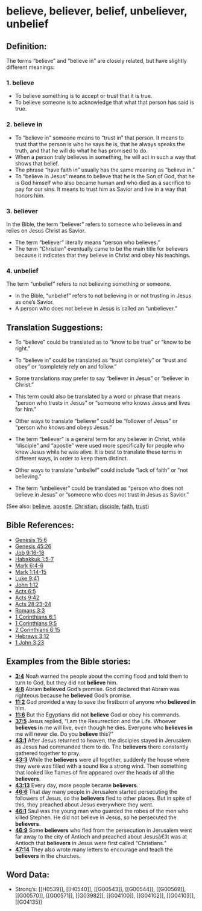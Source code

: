 # believe, believer, belief, unbeliever, unbelief

## Definition:

The terms “believe” and “believe in” are closely related, but have slightly different meanings:

### 1. believe

* To believe something is to accept or trust that it is true.
* To believe someone is to acknowledge that what that person has said is true.

### 2. believe in

* To “believe in” someone means to “trust in” that person. It means to trust that the person is who he says he is, that he always speaks the truth, and that he will do what he has promised to do.
* When a person truly believes in something, he will act in such a way that shows that belief.
* The phrase “have faith in” usually has the same meaning as “believe in.”
* To “believe in Jesus” means to believe that he is the Son of God, that he is God himself who also became human and who died as a sacrifice to pay for our sins. It means to trust him as Savior and live in a way that honors him.

### 3. believer

In the Bible, the term “believer” refers to someone who believes in and relies on Jesus Christ as Savior.

* The term “believer” literally means “person who believes.”
* The term “Christian” eventually came to be the main title for believers because it indicates that they believe in Christ and obey his teachings.

### 4. unbelief

The term “unbelief” refers to not believing something or someone.

* In the Bible, “unbelief” refers to not believing in or not trusting in Jesus as one’s Savior.
* A person who does not believe in Jesus is called an “unbeliever.”

## Translation Suggestions:

* To “believe” could be translated as to “know to be true” or “know to be right.”
* To “believe in” could be translated as “trust completely” or “trust and obey” or “completely rely on and follow.”

* Some translations may prefer to say “believer in Jesus” or “believer in Christ.”
* This term could also be translated by a word or phrase that means “person who trusts in Jesus” or “someone who knows Jesus and lives for him.”
* Other ways to translate “believer” could be “follower of Jesus” or “person who knows and obeys Jesus.”
* The term “believer” is a general term for any believer in Christ, while “disciple” and “apostle” were used more specifically for people who knew Jesus while he was alive. It is best to translate these terms in different ways, in order to keep them distinct.

* Other ways to translate “unbelief” could include “lack of faith” or “not believing.”
* The term “unbeliever” could be translated as “person who does not believe in Jesus” or “someone who does not trust in Jesus as Savior.”

(See also: [believe](../kt/believe.md), [apostle](../kt/apostle.md), [Christian](../kt/christian.md), [disciple](../kt/disciple.md), [faith](../kt/faith.md), [trust](../kt/trust.md))

## Bible References:

* [Genesis 15:6](rc://en/tn/help/gen/15/06)
* [Genesis 45:26](rc://en/tn/help/gen/45/26)
* [Job 9:16-18](rc://en/tn/help/job/09/16)
* [Habakkuk 1:5-7](rc://en/tn/help/hab/01/05)
* [Mark 6:4-6](rc://en/tn/help/mrk/06/04)
* [Mark 1:14-15](rc://en/tn/help/mrk/01/14)
* [Luke 9:41](rc://en/tn/help/luk/09/41)
* [John 1:12](rc://en/tn/help/jhn/01/12)
* [Acts 6:5](rc://en/tn/help/act/06/05)
* [Acts 9:42](rc://en/tn/help/act/09/42)
* [Acts 28:23-24](rc://en/tn/help/act/28/23)
* [Romans 3:3](rc://en/tn/help/rom/03/03)
* [1 Corinthians 6:1](rc://en/tn/help/1co/06/01)
* [1 Corinthians 9:5](rc://en/tn/help/1co/09/05)
* [2 Corinthians 6:15](rc://en/tn/help/2co/06/15)
* [Hebrews 3:12](rc://en/tn/help/heb/03/12)
* [1 John 3:23](rc://en/tn/help/1jn/03/23)

## Examples from the Bible stories:

* __[3:4](rc://en/tn/help/obs/03/04)__ Noah warned the people about the coming flood and told them to turn to God, but they did not __believe__ him.
* __[4:8](rc://en/tn/help/obs/04/08)__ Abram __believed__ God’s promise. God declared that Abram was righteous because he __believed__ God’s promise.
* __[11:2](rc://en/tn/help/obs/11/02)__ God provided a way to save the firstborn of anyone who __believed in__ him.
* __[11:6](rc://en/tn/help/obs/11/06)__ But the Egyptians did not __believe__ God or obey his commands.
* __[37:5](rc://en/tn/help/obs/37/05)__ Jesus replied, “I am the Resurrection and the Life. Whoever __believes in__ me will live, even though he dies. Everyone who __believes in__ me will never die. Do you __believe__ this?”
* __[43:1](rc://en/tn/help/obs/43/01)__ After Jesus returned to heaven, the disciples stayed in Jerusalem as Jesus had commanded them to do. The __believers__ there constantly gathered together to pray.
* __[43:3](rc://en/tn/help/obs/43/03)__ While the __believers__ were all together, suddenly the house where they were was filled with a sound like a strong wind. Then something that looked like flames of fire appeared over the heads of all the __believers__.
* __[43:13](rc://en/tn/help/obs/43/13)__ Every day, more people became __believers__.
* __[46:6](rc://en/tn/help/obs/46/06)__ That day many people in Jerusalem started persecuting the followers of Jesus, so the __believers__ fled to other places. But in spite of this, they preached about Jesus everywhere they went.
* __[46:1](rc://en/tn/help/obs/46/01)__ Saul was the young man who guarded the robes of the men who killed Stephen. He did not believe in Jesus, so he persecuted the __believers__.
* __[46:9](rc://en/tn/help/obs/46/09)__ Some __believers__ who fled from the persecution in Jerusalem went far away to the city of Antioch and preached about Jesusâ€¦It was at Antioch that __believers__ in Jesus were first called “Christians.”
* __[47:14](rc://en/tn/help/obs/47/14)__ They also wrote many letters to encourage and teach the __believers__ in the churches.

## Word Data:

* Strong’s: [[H0539]], [[H0540]], [[G00543]], [[G00544]], [[G00569]], [[G00570]], [[G00571]], [[G03982]], [[G04100]], [[G04102]], [[G04103]], [[G04135]]
